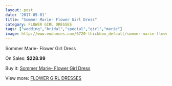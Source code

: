 ```yaml
---
layout: post
date: '2017-05-01'
title: "Sommer Marie- Flower Girl Dress"
category: FLOWER GIRL DRESSES
tags: ["wedding","bridal","special","girl","marie"]
image: http://www.eudances.com/6720-thickbox_default/sommer-marie-flower-girl-dress.jpg
---
```

Sommer Marie- Flower Girl Dress

On Sales: **$228.99**
<a href="https://www.eudances.com/en/flower-girl-dresses/2477-sommer-marie-flower-girl-dress.html"><amp-img layout="responsive" width="600" height="600" src="//www.eudances.com/6720-thickbox_default/sommer-marie-flower-girl-dress.jpg" alt="Sommer Marie- Flower Girl Dress 0" /></a>
<a href="https://www.eudances.com/en/flower-girl-dresses/2477-sommer-marie-flower-girl-dress.html"><amp-img layout="responsive" width="600" height="600" src="//www.eudances.com/6722-thickbox_default/sommer-marie-flower-girl-dress.jpg" alt="Sommer Marie- Flower Girl Dress 1" /></a>
<a href="https://www.eudances.com/en/flower-girl-dresses/2477-sommer-marie-flower-girl-dress.html"><amp-img layout="responsive" width="600" height="600" src="//www.eudances.com/6721-thickbox_default/sommer-marie-flower-girl-dress.jpg" alt="Sommer Marie- Flower Girl Dress 2" /></a>

Buy it: [Sommer Marie- Flower Girl Dress](https://www.eudances.com/en/flower-girl-dresses/2477-sommer-marie-flower-girl-dress.html "Sommer Marie- Flower Girl Dress")

View more: [FLOWER GIRL DRESSES](https://www.eudances.com/en/30-flower-girl-dresses "FLOWER GIRL DRESSES")